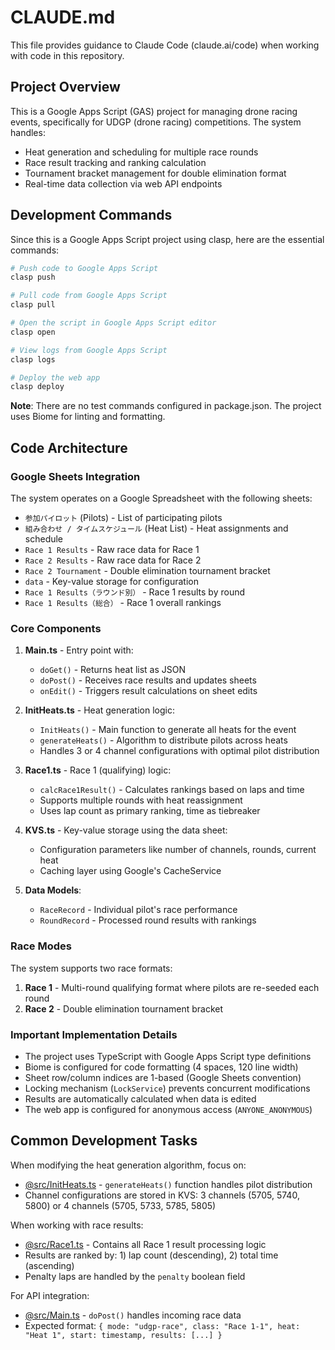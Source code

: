 # CLAUDE.md

This file provides guidance to Claude Code (claude.ai/code) when working with code in this repository.

## Project Overview

This is a Google Apps Script (GAS) project for managing drone racing events, specifically for UDGP (drone racing) competitions. The system handles:
- Heat generation and scheduling for multiple race rounds
- Race result tracking and ranking calculation
- Tournament bracket management for double elimination format
- Real-time data collection via web API endpoints

## Development Commands

Since this is a Google Apps Script project using clasp, here are the essential commands:

```bash
# Push code to Google Apps Script
clasp push

# Pull code from Google Apps Script  
clasp pull

# Open the script in Google Apps Script editor
clasp open

# View logs from Google Apps Script
clasp logs

# Deploy the web app
clasp deploy
```

**Note**: There are no test commands configured in package.json. The project uses Biome for linting and formatting.

## Code Architecture

### Google Sheets Integration
The system operates on a Google Spreadsheet with the following sheets:
- `参加パイロット` (Pilots) - List of participating pilots
- `組み合わせ / タイムスケジュール` (Heat List) - Heat assignments and schedule
- `Race 1 Results` - Raw race data for Race 1
- `Race 2 Results` - Raw race data for Race 2  
- `Race 2 Tournament` - Double elimination tournament bracket
- `data` - Key-value storage for configuration
- `Race 1 Results（ラウンド別）` - Race 1 results by round
- `Race 1 Results（総合）` - Race 1 overall rankings

### Core Components

1. **Main.ts** - Entry point with:
   - `doGet()` - Returns heat list as JSON
   - `doPost()` - Receives race results and updates sheets
   - `onEdit()` - Triggers result calculations on sheet edits

2. **InitHeats.ts** - Heat generation logic:
   - `InitHeats()` - Main function to generate all heats for the event
   - `generateHeats()` - Algorithm to distribute pilots across heats
   - Handles 3 or 4 channel configurations with optimal pilot distribution

3. **Race1.ts** - Race 1 (qualifying) logic:
   - `calcRace1Result()` - Calculates rankings based on laps and time
   - Supports multiple rounds with heat reassignment
   - Uses lap count as primary ranking, time as tiebreaker

4. **KVS.ts** - Key-value storage using the data sheet:
   - Configuration parameters like number of channels, rounds, current heat
   - Caching layer using Google's CacheService

5. **Data Models**:
   - `RaceRecord` - Individual pilot's race performance
   - `RoundRecord` - Processed round results with rankings

### Race Modes

The system supports two race formats:
1. **Race 1** - Multi-round qualifying format where pilots are re-seeded each round
2. **Race 2** - Double elimination tournament bracket

### Important Implementation Details

- The project uses TypeScript with Google Apps Script type definitions
- Biome is configured for code formatting (4 spaces, 120 line width)
- Sheet row/column indices are 1-based (Google Sheets convention)
- Locking mechanism (`LockService`) prevents concurrent modifications
- Results are automatically calculated when data is edited
- The web app is configured for anonymous access (`ANYONE_ANONYMOUS`)

## Common Development Tasks

When modifying the heat generation algorithm, focus on:
- [@src/InitHeats.ts](src/InitHeats.ts) - `generateHeats()` function handles pilot distribution
- Channel configurations are stored in KVS: 3 channels (5705, 5740, 5800) or 4 channels (5705, 5733, 5785, 5805)

When working with race results:
- [@src/Race1.ts](src/Race1.ts) - Contains all Race 1 result processing logic
- Results are ranked by: 1) lap count (descending), 2) total time (ascending)
- Penalty laps are handled by the `penalty` boolean field

For API integration:
- [@src/Main.ts](src/Main.ts) - `doPost()` handles incoming race data
- Expected format: `{ mode: "udgp-race", class: "Race 1-1", heat: "Heat 1", start: timestamp, results: [...] }`